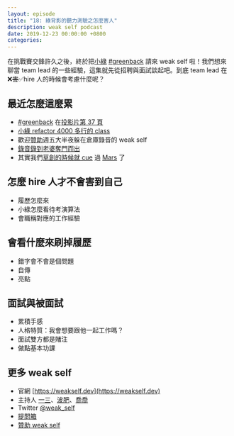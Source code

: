 ```yaml
---
layout: episode
title: "18: 綠背影的聽力測驗之怎麼害人"
description: weak self podcast
date: 2019-12-23 00:00:00 +0800
categories: 
---
```


在挑戰賽交鋒許久之後，終於把[小綠](https://twitter.com/handkid) [#greenback](https://twitter.com/hashtag/greenback) 請來 weak self 啦！我們想來聊當 team lead 的一些經驗，這集就先從招聘與面試談起吧。到底 team lead 在❌~~害~~✅hire 人的時候會考慮什麼呢？

## 最近怎麼這麼累

* [#greenback](https://twitter.com/hashtag/greenback) 在[投影片第 37 頁](https://www.slideshare.net/NgHuiQin1/mvc-mvvm-mvvmc-sharing-iplayground-2019)
* [小綠 refactor 4000 多行的 class](https://twitter.com/handkid/status/1206775456579481600?s=20)
* 歡迎[贊助](https://weakself.dev/#贊助)週五大半夜躲在倉庫錄音的 weak self
* [錄音錄到老婆奪門而出](https://twitter.com/PofatTseng/status/1207322200795009025?s=20)
* 其實我們[草創的時候就 cue](https://twitter.com/marslin_dev/status/1147176742991175680?s=20) 過 [Mars](https://twitter.com/marslin_dev/status/1175780144595656704) 了

## 怎麼 hire 人才不會害到自己

* 履歷怎麼來
* 小綠怎麼看待考演算法
* 會職稱對應的工作經驗

## 會看什麼來刷掉履歷

* 錯字會不會是個問題
* 自傳
* 亮點

## 面試與被面試

* 累積手感
* 人格特質：我會想要跟他一起工作嗎？
* 面試雙方都是賭注
* 做點基本功課

## 更多 weak self

* 官網 [https://weakself.dev](https://weakself.dev)
* 主持人 [一三](https://twitter.com/ethanhuang13)、[波肥](https://twitter.com/PofatTseng)、[喬喬](https://twitter.com/joe_trash_talk)
* Twitter [@weak_self](https://twitter.com/weak_self)
* [提問箱](https://peing.net/zh-TW/weak_self)
* [贊助 weak self](https://weakself.dev/#贊助)
